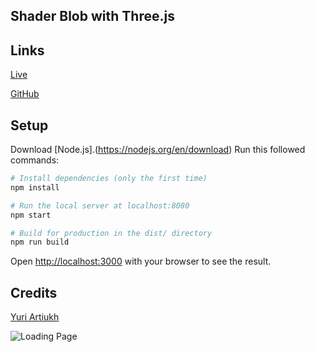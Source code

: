 ## Shader Blob with Three.js

<!-- Dans le cadre du module développement front en BUT MMI, j’ai dû réaliser un Audio Visualiser avec [Three.js](https://threejs.org/). Les musiques sont récupérés grâce à l'API de [Deezer].(https://developers.deezer.com/login?redirect=/api) J'ai ensuite été libre du choix du design et des objets 3D que je voulais rajouter. -->

## Links

[Live](https://shader-blob.vercel.app/)

[GitHub](https://github.com/Valentin667/shader-blob)

## Setup

Download [Node.js].(https://nodejs.org/en/download) Run this followed commands:

```bash
# Install dependencies (only the first time)
npm install

# Run the local server at localhost:8080
npm start

# Build for production in the dist/ directory
npm run build
```

Open [http://localhost:3000](http://localhost:3000) with your browser to see the result.

## Credits

[Yuri Artiukh](https://www.youtube.com/watch?v=sPBb-0al7Y0)

![Loading Page](./public/static/assets/thumbnail/main_page.png)

